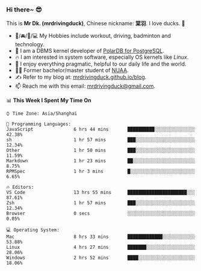 ### Hi there~ 😎

This is **Mr Dk. (mrdrivingduck)**, Chinese nickname: **棠羽**. I love ducks. 🦆

- 💪/🚘/🏸/💻 My Hobbies include workout, driving, badminton and technology.
- 🍊 I am a DBMS kernel developer of [PolarDB for PostgreSQL](https://github.com/ApsaraDB/PolarDB-for-PostgreSQL).
- 🔥 I am interested in system software, especially OS kernels like *Linux*.
- 🔧 I enjoy everything pragmatic, helpful to our daily life and the world.
- 👨‍🎓 Former bachelor/master student of [NUAA](https://en.wikipedia.org/wiki/Nanjing_University_of_Aeronautics_and_Astronautics).
- ✍ Refer to my blog at: [mrdrivingduck.github.io/blog](https://www.mrdrivingduck.cn/blog/#/).
- 📫 Reach me with this email: [mrdrivingduck@gmail.com](mailto:mrdrivingduck@gmail.com).

<!--START_SECTION:waka-->
📊 **This Week I Spent My Time On** 

```text
⌚︎ Time Zone: Asia/Shanghai

💬 Programming Languages: 
JavaScript               6 hrs 44 mins       ██████████░░░░░░░░░░░░░░░   42.38% 
sh                       1 hr 57 mins        ███░░░░░░░░░░░░░░░░░░░░░░   12.34% 
Other                    1 hr 50 mins        ███░░░░░░░░░░░░░░░░░░░░░░   11.59% 
Markdown                 1 hr 23 mins        ██░░░░░░░░░░░░░░░░░░░░░░░   8.75% 
RPMSpec                  1 hr 3 mins         █░░░░░░░░░░░░░░░░░░░░░░░░   6.65%

🔥 Editors: 
VS Code                  13 hrs 55 mins      ██████████████████████░░░   87.61% 
Zsh                      1 hr 57 mins        ███░░░░░░░░░░░░░░░░░░░░░░   12.34% 
Browser                  0 secs              ░░░░░░░░░░░░░░░░░░░░░░░░░   0.05%

💻 Operating System: 
Mac                      8 hrs 33 mins       █████████████░░░░░░░░░░░░   53.88% 
Linux                    4 hrs 27 mins       ███████░░░░░░░░░░░░░░░░░░   28.06% 
Windows                  2 hrs 52 mins       ████░░░░░░░░░░░░░░░░░░░░░   18.06%

```


<!--END_SECTION:waka-->

<!-- ![Mr Dk.'s GitHub Stats](https://github-readme-stats.vercel.app/api?username=mrdrivingduck&count_private&show_icons=true&theme=buefy) -->

<!-- ![Most Used Languages](https://github-readme-stats.vercel.app/api/top-langs/?username=mrdrivingduck&exclude_repo=mips32-CPU,snort-tcp-socket&theme=buefy&layout=compact&langs_count=10) -->


<!--
**mrdrivingduck/mrdrivingduck** is a ✨ _special_ ✨ repository because its `README.md` (this file) appears on your GitHub profile.

Here are some ideas to get you started:

- 🔭 I’m currently working on ...
- 🌱 I’m currently learning ...
- 👯 I’m looking to collaborate on ...
- 🤔 I’m looking for help with ...
- 💬 Ask me about ...
- 📫 How to reach me: ...
- 😄 Pronouns: ...
- ⚡ Fun fact: ...
-->
